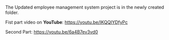 
The Updated employee management system project is in the newly created folder.

Fist part video on **YouTube**: https://youtu.be/IKQQIYDfyPc

Second Part: https://youtu.be/6a4B7ev3vd0
